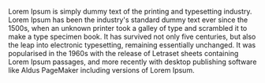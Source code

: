 Lorem Ipsum is simply dummy text of the printing and typesetting industry.
Lorem Ipsum has been the industry's standard dummy text ever since the 
1500s, when an unknown printer took a galley of type and scrambled it to 
make a type specimen book. It has survived not only five centuries, but 
also the leap into electronic typesetting, remaining essentially 
unchanged. It was popularised in the 1960s with the release of Letraset 
sheets containing Lorem Ipsum passages, and more recently with desktop 
publishing software like Aldus PageMaker including versions of Lorem 
Ipsum.

